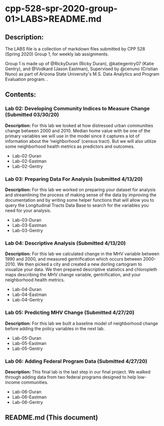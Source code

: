 # cpp-528-spr-2020-group-01>LABS>README.md

## Description:

The LABS file is a collection of markdown files submitted by CPP 528 (Spring 2020) Group 1, for weekly lab assignments. 

Group 1 is made up of @RickyDuran (Ricky Duran), @katiegentry07 (Katie Gentry), and @Vodkard (Jason Eastman), Supervised by @cenuno (Cristian Nuno) as part of Arizona State University's M.S. Data Analytics and Program Evaluation program. . 

## Contents:

### Lab 02: Developing Community Indices to Measure Change (Submitted 03/30/20)

**Description:** For this lab we looked at how distressed urban communities change between 2000 and 2010. Median home value with be one of the primary variables we will use in the model since it captures a lot of information about the ‘neighborhood’ (census tract). But we will also utilize some neighborhood health metrics as predictors and outcomes.

- Lab-02-Duran
- Lab-02-Eastman
- Lab-02-Gentry

### Lab 03: Preparing Data For Analysis (submitted 4/13/20)

**Description:** For this lab we worked on preparing your dataset for analysis and streamlining the process of making sense of the data by improving the documentation and by writing some helper functions that will allow you to query the Longitudinal Tracts Data Base to search for the variables you need for your analysis.

- Lab-03-Duran
- Lab-03-Eastman
- Lab-03-Gentry

### Lab 04: Descriptive Analysis (Submitted 4/13/20)

**Description:** For this lab we calculated change in the MHV variable between 1990 and 2000, and measured gentrification which occurs between 2000-2010. We then picked a city and created a new dorling cartogram to visualize your data. We then prepared descriptive statistics and chloropleth maps describing the MHV change variable, gentrification, and your neighborhood health metrics.

- Lab-04-Duran
- Lab-04-Eastman
- Lab-04-Gentry

### Lab 05: Predicting MHV Change (Submitted 4/27/20)

**Description:** For this lab we built a baseline model of neighborhood change before adding the policy variables in the next lab.

- Lab-05-Duran
- Lab-05-Eastman
- Lab-05-Gentry

### Lab 06: Adding Federal Program Data (Submitted 4/27/20)

**Description:** This final lab is the last step in our final project. We walked through adding data from two federal programs designed to help low-income communities. 

- Lab-06-Duran
- Lab-06-Eastman
- Lab-06-Gentry

## README.md (This document)
